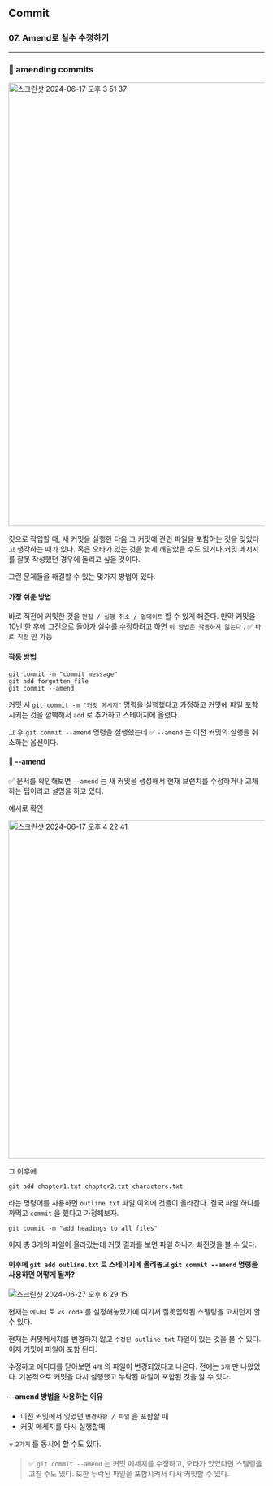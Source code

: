 ## Commit

### 07. Amend로 실수 수정하기

---

### 📌 amending commits

<img width="873" alt="스크린샷 2024-06-17 오후 3 51 37" src="https://github.com/chromeheartz/TIL/assets/95161113/5e2fb35b-5394-49fc-8891-cae9ddbe3707">

깃으로 작업할 때, 새 커밋을 실행한 다음 그 커밋에 관련 파일을 포함하는 것을 잊었다고 생각하는 때가 있다. 혹은 오타가 있는 것을 늦게 깨달았을 수도 있거나 커밋 메시지를 잘못 작성했던 경우에 돌리고 싶을 것이다.

그런 문제들을 해결할 수 있는 몇가지 방법이 있다.

#### 가장 쉬운 방법

바로 직전에 커밋한 것을 `편집 / 실행 취소 / 업데이트` 할 수 있게 해준다. 만약 커밋을 10번 한 후에 그전으로 돌아가 실수를 수정하려고 하면 `이 방법은 작동하지 않는다` .
✅ `바로 직전` 만 가능

#### 작동 방법

```
git commit -m "commit message"
git add forgotten_file
git commit --amend
```

커밋 시 `git commit -m "커밋 메시지"` 명령을 실행했다고 가정하고 커밋에 파일 포함시키는 것을 깜빡해서 `add` 로 추가하고 스테이지에 올렸다.

그 후 `git commit --amend` 명령을 실행했는데 ✅ `--amend` 는 이전 커밋의 실행을 취소하는 옵션이다.

#### 📍 --amend

✅ 문서를 확인해보면 `--amend` 는 새 커밋을 생성해서 현재 브랜치를 수정하거나 교체하는 팁이라고 설명을 하고 있다.

예시로 확인

<img width="666" alt="스크린샷 2024-06-17 오후 4 22 41" src="https://github.com/chromeheartz/TIL/assets/95161113/c56f7f50-f10b-4cca-9e2e-6c2166888fe8">

그 이후에

```
git add chapter1.txt chapter2.txt characters.txt
```

라는 명령어를 사용하면 `outline.txt` 파일 이외에 것들이 올라간다. 결국 파일 하나를 까먹고 `commit` 을 했다고 가정해보자.

```
git commit -m "add headings to all files"
```

이제 총 3개의 파일이 올라갔는데 커밋 결과를 보면 파일 하나가 빠진것을 볼 수 있다.

#### 이후에 `git add outline.txt` 로 스테이지에 올려놓고 `git commit --amend` 명령을 사용하면 어떻게 될까?

![스크린샷 2024-06-27 오후 6 29 15](https://github.com/chromeheartz/TIL/assets/95161113/a33ecee3-2e46-4908-9398-228446c4f096)

현재는 `에디터` 로 `vs code` 를 설정해놓았기에 여기서 잘못입력된 스펠링을 고치던지 할 수 있다.

현재는 커밋메세지를 변경하지 않고 `수정된 outline.txt` 파일이 있는 것을 볼 수 있다. 이제 커밋에 파일이 포함 된다.

수정하고 에디터를 닫아보면 `4개` 의 파일이 변경되었다고 나온다. 전에는 `3개` 만 나왔었다.
기본적으로 커밋을 다시 실행했고 누락된 파일이 포함된 것을 알 수 있다.

#### --amend 방법을 사용하는 이유

- 이전 커밋에서 잊었던 `변경사항 / 파일` 을 포함할 때
- 커밋 메세지를 다시 실행할때

⭐️ `2가지` 를 동시에 할 수도 있다.

> ✅ `git commit --amend` 는 커밋 메세지를 수정하고, 오타가 있었다면 스펠링을 고칠 수도 있다.
> 또한 누락된 파일을 포함시켜서 다시 커밋할 수 있다.
